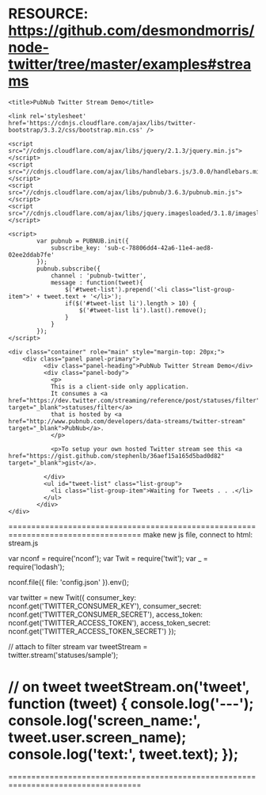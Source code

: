 RESOURCE: https://github.com/desmondmorris/node-twitter/tree/master/examples#streams
===================================================================================

<!DOCTYPE html>
<html lang="en" ng-app="VideoTweetStream">
  <head>
    <meta charset="utf-8">
    <meta name="viewport" content="width=device-width, initial-scale=1, maximum-scale=1, user-scalable=no">

    <title>PubNub Twitter Stream Demo</title>

    <link rel='stylesheet' href='https://cdnjs.cloudflare.com/ajax/libs/twitter-bootstrap/3.3.2/css/bootstrap.min.css' />

    <script src="//cdnjs.cloudflare.com/ajax/libs/jquery/2.1.3/jquery.min.js"></script>
    <script src="//cdnjs.cloudflare.com/ajax/libs/handlebars.js/3.0.0/handlebars.min.js"></script>
    <script src="//cdnjs.cloudflare.com/ajax/libs/pubnub/3.6.3/pubnub.min.js"></script>
    <script src="//cdnjs.cloudflare.com/ajax/libs/jquery.imagesloaded/3.1.8/imagesloaded.pkgd.min.js"></script>

    <script>
			var pubnub = PUBNUB.init({
				subscribe_key: 'sub-c-78806dd4-42a6-11e4-aed8-02ee2ddab7fe'
			});
			pubnub.subscribe({
				channel : 'pubnub-twitter',
				message : function(tweet){
					$('#tweet-list').prepend('<li class="list-group-item">' + tweet.text + '</li>');
					if($('#tweet-list li').length > 10) {
						$('#tweet-list li').last().remove();
					}
				}
			});
    </script>

  </head>
  <body role="document">

    <div class="container" role="main" style="margin-top: 20px;">
    	<div class="panel panel-primary">
			  <div class="panel-heading">PubNub Twitter Stream Demo</div>
			  <div class="panel-body">
			  	<p>
			  	This is a client-side only application.
			  	It consumes a <a href="https://dev.twitter.com/streaming/reference/post/statuses/filter" target="_blank">statuses/filter</a>
			  	that is hosted by <a href="http://www.pubnub.com/developers/data-streams/twitter-stream" target="_blank">PubNub</a>.
			  	</p>

			  	<p>To setup your own hosted Twitter stream see this <a href="https://gist.github.com/stephenlb/36aef15a165d5bad0d82" target="_blank">gist</a>.

			  </div>
			  <ul id="tweet-list" class="list-group">
			    <li class="list-group-item">Waiting for Tweets . . .</li>
			  </ul>
			</div>
    </div>

  </body>
</html>


===================================================================================
make new js file, connect to html: stream.js

var nconf = require('nconf');
var Twit = require('twit');
var _ = require('lodash');

nconf.file({ file: 'config.json' }).env();

var twitter = new Twit({
  consumer_key: nconf.get('TWITTER_CONSUMER_KEY'),
  consumer_secret: nconf.get('TWITTER_CONSUMER_SECRET'),
  access_token: nconf.get('TWITTER_ACCESS_TOKEN'),
  access_token_secret: nconf.get('TWITTER_ACCESS_TOKEN_SECRET')
});

// attach to filter stream
var tweetStream = twitter.stream('statuses/sample');

// on tweet
tweetStream.on('tweet', function (tweet) {
  console.log('---');
  console.log('screen_name:', tweet.user.screen_name);
  console.log('text:', tweet.text);
});
===================================================================================
===================================================================================



